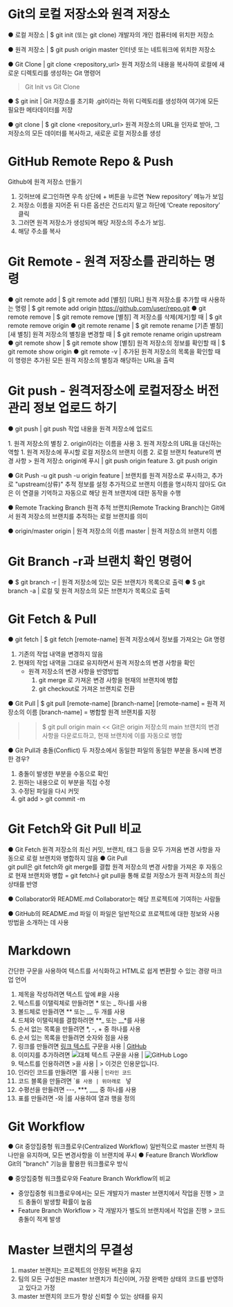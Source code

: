 # Git의 로컬 저장소와 원격 저장소

● 로컬 저장소 | $ git init (또는 git clone)
개발자의 개인 컴퓨터에 위치한 저장소

● 원격 저장소 | $ git push origin master
인터넷 또는 네트워크에 위치한 저장소

● Git Clone | git clone <repository_url>
원격 저장소의 내용을 복사하여 로컬에 새로운 디렉토리를 생성하는 Git 명령어

> Git Init vs Git Clone

● $ git init | Git 저장소를 초기화
.git이라는 하위 디렉토리를 생성하여 여기에 모든 필요한 메타데이터를 저장

● git clone | $ git clone <repository_url>
원격 저장소의 URL을 인자로 받아, 그 저장소의 모든 데이터를 복사하고, 새로운 로컬 저장소를 생성

# GitHub Remote Repo & Push

Github에 원격 저장소 만들기
1. 깃허브에 로그인하면 우측 상단에 + 버튼을 누르면 ‘New repository’ 메뉴가 보임
2. 저장소 이름을 지어준 뒤 다른 옵션은 건드리지 말고 하단에 ‘Create repository’  클릭
3. 그러면 원격 저장소가 생성되며 해당 저장소의 주소가 보임.
4. 해당 주소를 복사

# Git Remote - 원격 저장소를 관리하는 명령
● git remote add | $ git remote add [별칭] [URL]
원격 저장소를 추가할 때 사용하는 명령 | $ git remote add origin <https://github.com/user/repo.git>
● git remote remove | $ git remote remove [별칭]
격 저장소를 삭제(제거)할 때 | $ git remote remove origin
● git remote rename | $ git remote rename [기존 별칭] [새 별칭]
원격 저장소의 별칭을 변경할 때 | $ git remote rename origin upstream
● git remote show | $ git remote show [별칭]
원격 저장소의 정보를 확인할 때 | $ git remote show origin
● git remote -v | 추가된 원격 저장소의 목록을 확인할 때
이 명령은 추가된 모든 원격 저장소의 별칭과 해당하는 URL을 출력

# Git push - 원격저장소에 로컬저장소 버전관리 정보 업로드 하기 

● git push | git push <remote> <branch>
작업 내용을 원격 저장소에 업로드

<remote>
1. 원격 저장소의 별칭 
2. origin이라는 이름을 사용
3. 원격 저장소의 URL을 대신하는 역할

<branch>
1. 원격 저장소에 푸시할 로컬 저장소의 브랜치 이름
2. 로컬 브랜치 feature의 변경 사항 > 원격 저장소 origin에 푸시 | git push origin feature
3. git push origin

● Git Push -u
git push -u origin feature | 브랜치를 원격 저장소로 푸시하고, 추가로 "upstream(상류)" 추적 정보를 설정
추가적으로 브랜치 이름을 명시하지 않아도 Git은 이 연결을 기억하고 자동으로 해당 원격 브랜치에 대한 동작을 수행

● Remote Tracking Branch
원격 추적 브랜치(Remote Tracking Branch)는 Git에서 원격 저장소의 브랜치를 추적하는 로컬 브랜치를 의미

● origin/master
origin | 원격 저장소의 이름
master | 원격 저장소의 브랜치 이름

# Git Branch -r과 브랜치 확인 명령어

● $ git branch -r | 원격 저장소에 있는 모든 브랜치가 목록으로 출력
● $ git branch -a | 로컬 및 원격 저장소의 모든 브랜치가 목록으로 출력

# Git Fetch & Pull

● git fetch | $ git fetch [remote-name]
원격 저장소에서 정보를 가져오는 Git 명령
1. 기존의 작업 내역을 변경하지 않음
2. 현재의 작업 내역을 그대로 유지하면서 원격 저장소의 변경 사항을 확인
   - 원격 저장소의 변경 사항을 반영방법
     1) git merge 로 가져온 변경 사항을 현재의 브랜치에 병합
     2) git checkout로 가져온 브랜치로 전환

● Git Pull | $ git pull [remote-name] [branch-name]
[remote-name] = 원격 저장소의 이름
[branch-name] = 병합할 원격 브랜치를 지정
>> $ git pull origin main <<
Git은 origin 저장소의 main 브랜치의 변경 사항을 다운로드하고, 현재 브랜치에 이를 자동으로 병합

● Git Pull과 충돌(Conflict)
두 저장소에서 동일한 파일의 동일한 부분을 동시에 변경한 경우?
1. 충돌이 발생한 부분을 수동으로 확인
2. 원하는 내용으로 이 부분을 직접 수정
3. 수정된 파일을 다시 커밋
4. git add > git commit -m

# Git Fetch와 Git Pull 비교

● Git Fetch 
원격 저장소의 최신 커밋, 브랜치, 태그 등을 모두 가져옴
변경 사항을 자동으로 로컬 브랜치와 병합하지 않음
● Git Pull  
git pull은 git fetch와 git merge를 결합
원격 저장소의 변경 사항을 가져온 후 자동으로 현재 브랜치와 병합
= git fetch나 git pull을 통해 로컬 저장소가 원격 저장소의 최신 상태를 반영

● Collaborator와 README.md
Collaborator는 해당 프로젝트에 기여하는 사람들

● GitHub의 README.md 파일
이 파일은 일반적으로 프로젝트에 대한 정보와 사용 방법을 소개하는 데 사용

# Markdown
간단한 구문을 사용하여 텍스트를 서식화하고 HTML로 쉽게 변환할 수 있는 경량 마크업 언어
1. 제목을 작성하려면 텍스트 앞에 #을 사용
2. 텍스트를 이탤릭체로 만들려면 * 또는 _ 하나를 사용
3. 볼드체로 만들려면 ** 또는 __ 두 개를 사용
4. 드체와 이탤릭체를 결합하려면 **_ 또는 __*를 사용
5. 순서 없는 목록을 만들려면 *, -, + 중 하나를 사용
6. 순서 있는 목록을 만들려면 숫자와 점을 사용
7. 링크를 만들려면 [링크 텍스트](URL) 구문을 사용 | [GitHub](<http://github.com>)
8. 이미지를 추가하려면 ![대체 텍스트](URL) 구문을 사용 | ![GitHub Logo](/images/logo.png)
9. 텍스트를 인용하려면 >을 사용 | > 이것은 인용문입니다.
10. 인라인 코드를 만들려면 \`를 사용 | `인라인 코드`
11. 코드 블록을 만들려면 \```를 사용 | 위아래로 `` 넣
12. 수평선을 만들려면 ---, ***, ___ 중 하나를 사용
13. 표를 만들려면 -와 |를 사용하여 열과 행을 정의
    
#  Git Workflow
● Git 중앙집중형 워크플로우(Centralized Workflow)
일반적으로 master 브랜치 하나만을 유지하며, 모든 변경사항을 이 브랜치에 푸시
● Feature Branch Workflow
Git의 "branch" 기능을 활용한 워크플로우 방식

● 중앙집중형 워크플로우와 Feature Branch Workflow의 비교
- 중앙집중형 워크플로우에서는 모든 개발자가 master 브랜치에서 작업을 진행 > 코드 충돌이 발생할 확률이 높음
- Feature Branch Workflow > 각 개발자가 별도의 브랜치에서 작업을 진행 > 코드 충돌이 적게 발생

# Master 브랜치의 무결성
1. master 브랜치는 프로젝트의 안정된 버전을 유지
2. 팀의 모든 구성원은 master 브랜치가 최신이며, 가장 완벽한 상태의 코드를 반영하고 있다고 가정
3. master 브랜치의 코드가 항상 신뢰할 수 있는 상태를 유지

